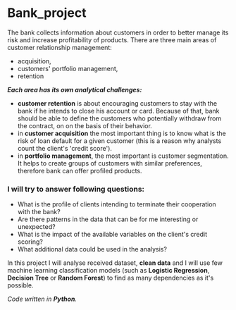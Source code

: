 # Bank_project

The bank collects information about customers in order to better manage its risk and increase
profitability of products. There are three main areas of customer relationship management:
* acquisition,
* customers' portfolio management, 
* retention
 
_**Each area has its own analytical challenges:**_
* **customer retention** is about encouraging customers to stay with the bank if he intends to close his
account or card. Because of that, bank should be able to define the customers who potentially withdraw from the contract, on
on the basis of their behavior.
* in **customer acquisition** the most important thing is to know what is the risk of loan default for a given customer (this is a reason why analysts count the client's 'credit score').
* in **portfolio management**, the most important is customer segmentation. It helps to create groups of customers with similar preferences, therefore bank can offer profiled products.

### I will try to answer following questions:

* What is the profile of clients intending to terminate their cooperation with the bank?
* Are there patterns in the data that can be for me interesting or unexpected?
* What is the impact of the available variables on the client's credit scoring?
* What additional data could be used in the analysis?

In this project I will analyse received dataset, **clean data** and I will use few machine learning classification models (such as **Logistic Regression**, **Decision Tree** or **Random Forest**) to find as many dependencies as it's possible. 

_Code written in **Python**._

